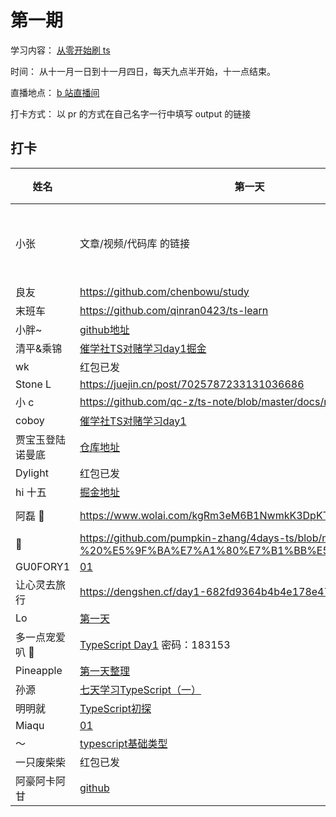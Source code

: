 # 第一期

学习内容： [从零开始刷 ts](https://www.typescriptlang.org/docs/handbook/intro.html)

时间： 从十一月一日到十一月四日，每天九点半开始，十一点结束。

直播地点： [b 站直播间](http://live.bilibili.com/21877310)

打卡方式： 以 pr 的方式在自己名字一行中填写 output 的链接

## 打卡


| 姓名             | 第一天               | 第二天           | 第三天           | 第四天 |
| ---------------- | ----------------------- | ----------------------- | ----------------------- | ---------------- |
| 小张             | 文章/视频/代码库 的链接 | 文章/视频/代码库 的链接 | 文章/视频/代码库 的链接 | 文章/视频/代码库 的链接 |
| 良友             | https://github.com/chenbowu/study |        红包已发                    |         https://github.com/chenbowu/study/tree/master/code/ts/days03               |  |
| 末班车           | https://github.com/qinran0423/ts-learn                         |  https://github.com/qinran0423/ts-learn/tree/master/02                        |       https://github.com/qinran0423/ts-learn/tree/master/03                  |  |
| 小胖~            | [github地址](https://github.com/bigfatDone/tips/tree/master/typeScript/01)  |    [github地址](https://github.com/bigfatDone/tips/tree/master/typeScript/02)                     | [github地址](https://github.com/bigfatDone/tips/tree/master/typeScript/03) |  |
| 清平&乘锦        | [催学社TS对赌学习day1掘金](https://juejin.cn/post/7025890464448380936/) | [催学社TS对赌学习day2掘金](https://juejin.cn/post/7026265499742765086/)                       |     [催学社TS对赌学习day3掘金](https://juejin.cn/post/7026679615154290719/)                  |  |
| wk               |     红包已发                    | 红包已发 | https://gitee.com/walker__chan/ts_vs |  |
| Stone L          |https://juejin.cn/post/7025787233131036686  |  https://juejin.cn/post/7026166743869423652                       | https://juejin.cn/post/7026166743869423652/ |  |
| 小 c             |https://github.com/qc-z/ts-note/blob/master/docs/note1.md                         |      https://github.com/qc-z/ts-note/blob/master/docs/note2.md                   | https://github.com/qc-z/ts-note/blob/master/docs/note3.md |  |
| coboy            | [催学社TS对赌学习day1](https://github.com/amebyte/typescript-study/blob/main/%E5%82%AC%E5%AD%A6%E7%A4%BETS%E5%AF%B9%E8%B5%8C%E5%AD%A6%E4%B9%A0day1.md)                        | [催学社TS对赌学习day2](https://github.com/amebyte/typescript-study/blob/main/%E5%82%AC%E5%AD%A6%E7%A4%BETS%E5%AF%B9%E8%B5%8C%E5%AD%A6%E4%B9%A0day2.md) | [催学社TS对赌学习day3](https://github.com/amebyte/typescript-study/blob/main/%E5%82%AC%E5%AD%A6%E7%A4%BETS%E5%AF%B9%E8%B5%8C%E5%AD%A6%E4%B9%A0day3.md) |  |
| 贾宝玉登陆诺曼底 | [仓库地址](https://github.com/whylost/learn-typescript)                        | 红包已发 |                         |  |
| Dylight          |    红包已发                     |      https://candy-way-e26.notion.site/ts-02-525bf719c27f4ab68e748c7efdc57fcd                | [Notion](https://candy-way-e26.notion.site/ts03-03238dbd06a849e2a6ccadb4a5333235) |  |
| hi 十五          | [掘金地址](https://juejin.cn/post/7025933995095359496)                         | [掘金](https://juejin.cn/post/7026266825600172045) [github](https://github.com/xyz-fish/learn-ts-re/blob/main/day-two/README.md)                        | [github](https://github.com/xyz-fish/learn-ts-re/tree/main/day-three) |  |
| 阿磊 🤫          |  https://www.wolai.com/kgRm3eM6B1NwmkK3DpKT5b?theme=dark                         |         https://www.wolai.com/kgRm3eM6B1NwmkK3DpKT5b?theme=dark                | https://www.wolai.com/kgRm3eM6B1NwmkK3DpKT5b?theme=dark |  |
| 🎃               | https://github.com/pumpkin-zhang/4days-ts/blob/main/day01%20-%20%E5%9F%BA%E7%A1%80%E7%B1%BB%E5%9E%8B/day1.md                        | https://github.com/pumpkin-zhang/4days-ts/blob/main/doc/TypeScript%20%E6%96%87%E6%A1%A3%E7%AE%80%E4%BB%8B.md | [更新链接](https://github.com/pumpkin-zhang/4days-ts/blob/main/doc/translate%20TypeScript%20.md) |  |
| GU0FORY1         | [01](https://github.com/GU0FORY1/Bet)  | [02](https://github.com/GU0FORY1/Bet) |         [03](https://github.com/GU0FORY1/Bet)                  |  |
| 让心灵去旅行     | https://dengshen.cf/day1-682fd9364b4b4e178e476d2fccb81290 | https://dengshen.cf/day2-edfb81c4c51e4234bd10ddb64b1497d7 | https://dengshen.cf/day3-40e624770c9d4d6bb2de65e1687bcbbf |  |
| Lo               | [第一天](https://github.com/LoTwT/ts-study-in-four-days/blob/master/day01/day01.md)                        |    [第二天](https://github.com/LoTwT/ts-study-in-four-days/blob/master/day02/day02.md)                     | [第三天](https://github.com/LoTwT/ts-study-in-four-days/blob/master/day03/day03.md) |  |
| 多一点宠爱叭 🤗  |  [TypeScript Day1](https://www.showdoc.com.cn/1542925390298387/7402822835305926) 密码：183153                  |      [TypeScript Day2](https://www.showdoc.com.cn/1542925390298387/7402822835305926) 密码：183153                    | [TypeScript Day3](https://www.showdoc.com.cn/1542925390298387/7402822835305926) 密码：183153 |  |
| Pineapple        |  [第一天整理](https://github.com/Pineapple0919/typescript-systematic-learning/blob/main/docs/day-one.md) | [第二天整理](https://github.com/Pineapple0919/typescript-systematic-learning/blob/main/docs/day-two.md)                        |             [第三天整理](https://github.com/Pineapple0919/typescript-systematic-learning/blob/main/docs/day-three.md)             |  |
| 孙源             | [七天学习TypeScript（一）](https://juejin.cn/post/7025937532038676487/) | [七天学习TypeScript（二）](https://juejin.cn/post/7026302492623732773/) |         [七天学习TypeScript（三）](https://juejin.cn/post/7026675246790868999/)                |  |
| 明明就           | [TypeScript初探](https://daybreakfang.github.io/blogs/TypeScript/2021/TypeScript%20%E5%88%9D%E6%8E%A2.html)                        | [TypeScript再探](https://daybreakfang.github.io/blogs/TypeScript/2021/TypeScript%E5%86%8D%E6%8E%A2.html)                        | [TypeScipt还探](https://daybreakfang.github.io/blogs/TypeScript/2021/TypeScript%E8%BF%98%E6%8E%A2.html) |  |
| Miaqu            |  [01](https://github.com/quyapeng/ts-mia)   |  [02](https://github.com/quyapeng/ts-mia/blob/main/02.index.ts)     | [03](https://github.com/quyapeng/ts-mia/blob/main/03.index.ts) |  |
| ～               |  [typescript基础类型](https://github.com/blancokitsune/demo-ts)                   | [typescript类型应用](https://github.com/blancokitsune/demo-ts) |                         |  |
| 一只废柴柴        |   红包已发                      |         https://juejin.cn/post/7026310839133011982                | 红包已发 |  |
| 阿豪阿卡阿甘 | [github](https://github.com/yd160513/learn-ts) | [demo](https://github.com/yd160513/learn-ts) | [demo](https://github.com/yd160513/learn-ts) | [demo](https://github.com/yd160513/learn-ts) |
